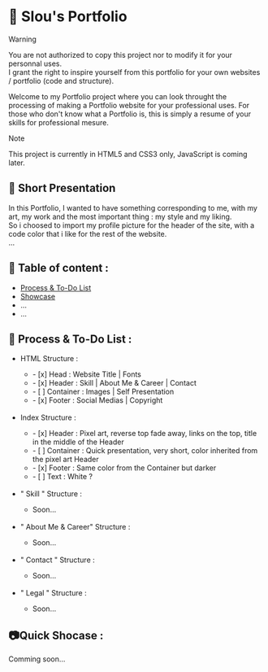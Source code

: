 # 📂 Slou's Portfolio

> [!WARNING]
> You are not authorized to copy this project nor to modify it for your personnal uses.\
> I grant the right to inspire yourself from this portfolio for your own websites / portfolio (code and structure).

Welcome to my Portfolio project where you can look throught the processing of making a Portfolio website for your professional uses. 
For those who don't know what a Portfolio is, this is simply a resume of your skills for professional mesure.

> [!NOTE]
> This project is currently in HTML5 and CSS3 only, JavaScript is coming later.

## 📓 Short Presentation
In this Portfolio, I wanted to have something corresponding to me, with my art, my work and the most important thing : my style and my liking.\
So i choosed to import my profile picture for the header of the site, with a code color that i like for the rest of the website.\
...

## 🔖 Table of content : 
<ul>
  <li><a href="https://github.com/slouowzee/Web-Portfolio#-process--to-do-list-">Process & To-Do List</a></li>
  <li><a href="https://github.com/slouowzee/Web-Portfolio#quick-shocase-">Showcase</a></li>
  <li><a>...</a></li>
  <li><a>...</a></li>
</ul>

## 📑 Process & To-Do List :
<ul>
  <li>HTML Structure : </li>
  <ul>
    <li>- [x] Head : Website Title | Fonts</li>
    <li>- [x] Header : Skill | About Me & Career | Contact</li>
    <li>- [ ] Container : Images | Self Presentation</li>
    <li>- [x] Footer : Social Medias | Copyright</li>
  </ul>

  <br>

  <li>Index Structure : </li>
  <ul>
    <li>- [x] Header : Pixel art, reverse top fade away, links on the top, title in the middle of the Header</li>
    <li>- [ ] Container : Quick presentation, very short, color inherited from the pixel art Header</li>
    <li>- [x] Footer : Same color from the Container but darker</li>
    <li>- [ ] Text : White ?</li>
  </ul>
  
  <br>
  
  <li>" Skill " Structure : </li>
  <ul>
    <li>Soon...</li>
  </ul>
  
  <br>
  
  <li>" About Me & Career" Structure : </li>
  <ul>
    <li>Soon...</li>
  </ul>
  
  <br>
  
  <li>" Contact " Structure : </li>
  <ul>
    <li>Soon...</li>
  </ul>
  
  <br>
  
  <li>" Legal " Structure : </li>
  <ul>
    <li>Soon...</li>
  </ul>
</ul>

## 📷Quick Shocase : 
Comming soon...
